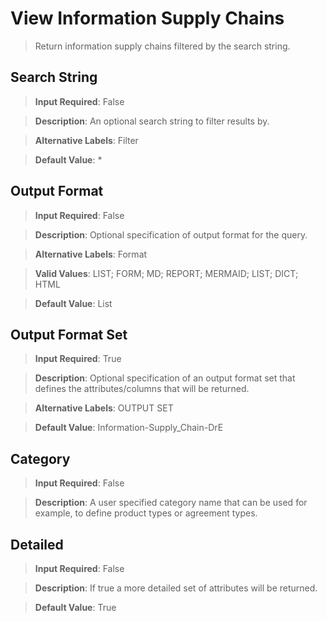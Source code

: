 # View Information Supply Chains
>	Return information supply chains filtered by the search string.

## Search String
>	**Input Required**: False

>	**Description**: An optional search string to filter results by.

>	**Alternative Labels**: Filter

>	**Default Value**: *


## Output Format
>	**Input Required**: False

>	**Description**: Optional specification of output format for the query.

>	**Alternative Labels**: Format

>	**Valid Values**: LIST; FORM; MD; REPORT; MERMAID; LIST; DICT; HTML

>	**Default Value**: List


## Output Format Set
>	**Input Required**: True

>	**Description**: Optional specification of an output format set that defines the attributes/columns that will be returned.

>	**Alternative Labels**: OUTPUT SET

>	**Default Value**: Information-Supply_Chain-DrE


## Category
>	**Input Required**: False

>	**Description**: A user specified category name that can be used for example, to define product types or agreement types.


## Detailed
>	**Input Required**: False

>	**Description**: If true a more detailed set of attributes will be returned.

>	**Default Value**: True


